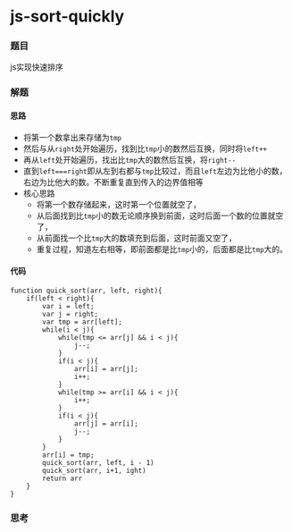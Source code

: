 # js-sort-quickly

### 题目

js实现快速排序



### 解题

#### 思路

- 将第一个数拿出来存储为`tmp`
- 然后与从`right`处开始遍历，找到比`tmp`小的数然后互换，同时将`left++`
- 再从`left`处开始遍历，找出比`tmp`大的数然后互换，将`right--`
- 直到`left===right`即从左到右都与`tmp`比较过，而且`left`左边为比他小的数，右边为比他大的数。不断重复直到传入的边界值相等
- 核心思路
  - 将第一个数存储起来，这时第一个位置就空了，
  - 从后面找到比`tmp`小的数无论顺序换到前面，这时后面一个数的位置就空了，
  - 从前面找一个比`tmp`大的数填充到后面，这时前面又空了，
  - 重复过程，知道左右相等，即前面都是比`tmp`小的，后面都是比`tmp`大的。

#### 代码

```
function quick_sort(arr, left, right){
	if(left < right){
		var i = left;
		var j = right;
		var tmp = arr[left];
		while(i < j){
			while(tmp <= arr[j] && i < j){
				j--;
			}
			if(i < j){
				arr[i] = arr[j];
				i++;
			}
			while(tmp >= arr[i] && i < j){
				i++;
			}
			if(i < j){
				arr[j] = arr[i];
				j--;
			}
		}
		arr[i] = tmp;
		quick_sort(arr, left, i - 1)
		quick_sort(arr, i+1, ight)
		return arr
	}
}
```



### 思考

